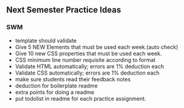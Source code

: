 ## Next Semester Practice Ideas

### SWM
- template should validate
- Give 5 NEW Elements that must be used each week.(auto check)
- Give 10 new CSS properties that must be used each week.
- CSS minimum line number requisite according to format
- Validate HTML automatically; errors are 1% deduction each
- Validate CSS automatically; errors are 1% deduction each
- make sure students read their feedback notes
- deduction for boilerplate readme
- extra points for doing a readme
- put todolist in readme for each practice assignment.
